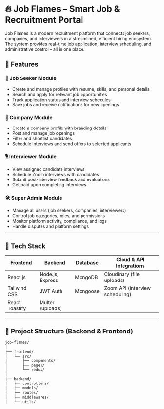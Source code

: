 # 🔥 Job Flames – Smart Job & Recruitment Portal

Job Flames is a modern recruitment platform that connects job seekers, companies, and interviewers in a streamlined, efficient hiring ecosystem. The system provides real-time job application, interview scheduling, and administrative control – all in one place.

## 🚀 Features

### 👤 Job Seeker Module
- Create and manage profiles with resume, skills, and personal details
- Search and apply for relevant job opportunities
- Track application status and interview schedules
- Save jobs and receive notifications for new openings

### 🏢 Company Module
- Create a company profile with branding details
- Post and manage job openings
- Filter and shortlist candidates
- Schedule interviews and send offers to selected applicants

### 🎙️ Interviewer Module
- View assigned candidate interviews
- Schedule Zoom interviews with candidates
- Submit post-interview feedback and evaluations
- Get paid upon completing interviews

### 🛠️ Super Admin Module
- Manage all users (job seekers, companies, interviewers)
- Control job categories, roles, and permissions
- Monitor platform activity, compliance, and logs
- Handle disputes and platform settings

---

## 🧪 Tech Stack

| Frontend       | Backend         | Database | Cloud & API Integrations         |
|----------------|------------------|----------|----------------------------------|
| React.js       | Node.js, Express | MongoDB  | Cloudinary (file uploads)        |
| Tailwind CSS   | JWT Auth         | Mongoose | Zoom API (interview scheduling)  |
| React Toastify | Multer (uploads) |          |                                  |

---

## 📂 Project Structure (Backend & Frontend)

```bash
job-flames/
│
├── frontend/
│   └── src/
│       ├── components/
│       ├── pages/
│       └── redux/
│
├── backend/
│   ├── controllers/
│   ├── models/
│   ├── routes/
│   ├── middlewares/
│   └── utils/
